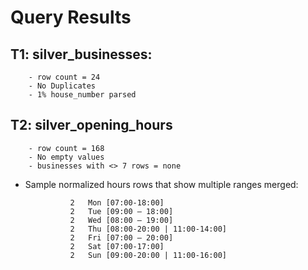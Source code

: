 ﻿# Query Results

## T1: silver_businesses:
        - row count = 24
        - No Duplicates
        - 1% house_number parsed
## T2: silver_opening_hours
        - row count = 168
        - No empty values
        - businesses with <> 7 rows = none
- Sample normalized hours rows that show multiple ranges merged:

                2	Mon	[07:00-18:00]
                2	Tue	[09:00 – 18:00]
                2	Wed	[08:00 – 19:00]
                2	Thu	[08:00-20:00 | 11:00-14:00]
                2	Fri	[07:00 – 20:00]
                2	Sat	[07:00-17:00]
                2	Sun	[09:00-20:00 | 11:00-16:00]


